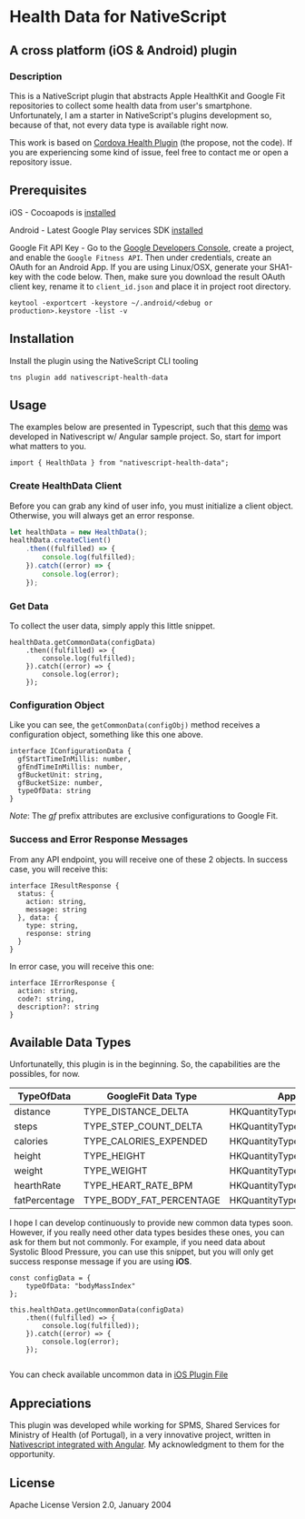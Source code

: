 # Health Data for NativeScript
## A cross platform (iOS & Android) plugin 

### Description
This is a NativeScript plugin that abstracts Apple HealthKit and Google Fit repositories to collect some health data from user's smartphone. Unfortunately, I am a starter in NativeScript's plugins development so, because of that, not every data type is available right now.

This work is based on [Cordova Health Plugin](https://github.com/dariosalvi78/cordova-plugin-health) (the propose, not the code). If you are experiencing some kind of issue, feel free to contact me or open a repository issue.   

## Prerequisites
iOS - Cocoapods is [installed](https://guides.cocoapods.org/using/getting-started.html#getting-started)

Android - Latest Google Play services SDK [installed](https://developer.android.com/studio/intro/update.html)

Google Fit API Key - Go to the [Google Developers Console](https://console.developers.google.com/), create a project, and enable the ```Google Fitness API```. Then under credentials, create an OAuth for an Android App. If you are using Linux/OSX, generate your SHA1-key with the code below. Then, make sure you download the result OAuth client key, rename it to ```client_id.json``` and place it in project root directory.

```keytool -exportcert -keystore ~/.android/<debug or production>.keystore -list -v```


## Installation

Install the plugin using the NativeScript CLI tooling

```
tns plugin add nativescript-health-data
```

## Usage 
The examples below are presented in Typescript, such that this [demo](https://github.com/filipemendes1994/nativescript-health-data/tree/master/demo-ng) was developed in Nativescript w/ Angular sample project. So, start for import what matters to you.

```
import { HealthData } from "nativescript-health-data";
``` 

### Create HealthData Client
Before you can grab any kind of user info, you must initialize a client object. Otherwise, you will always get an error response.

```javascript
let healthData = new HealthData();
healthData.createClient()
	.then((fulfilled) => {
    	console.log(fulfilled);
    }).catch((error) => {
    	console.log(error);
    });
```

### Get Data
To collect the user data, simply apply this little snippet.

```
healthData.getCommonData(configData)
	.then((fulfilled) => {
    	console.log(fulfilled);
    }).catch((error) => {
        console.log(error);
    });
```

### Configuration Object
Like you can see, the ```getCommonData(configObj)``` method receives a configuration object, something like this one above.

```
interface IConfigurationData {
  gfStartTimeInMillis: number,
  gfEndTimeInMillis: number,
  gfBucketUnit: string, 
  gfBucketSize: number,
  typeOfData: string
}
```
*Note*: The *gf* prefix attributes are exclusive configurations to Google Fit.

### Success and Error Response Messages
From any API endpoint, you will receive one of these 2 objects. In success case, you will receive this:

```
interface IResultResponse {
  status: {
    action: string,
    message: string
  }, data: {
    type: string,
    response: string
  } 
}
```
In error case, you will receive this one:

```
interface IErrorResponse {
  action: string,
  code?: string,
  description?: string
}
```

## Available Data Types
Unfortunatelly, this plugin is in the beginning. So, the capabilities are the possibles, for now.

| TypeOfData | GoogleFit Data Type | Apple HealthKit Data Type |
| --- | --- | --- |
| distance | TYPE_DISTANCE_DELTA | HKQuantityTypeIdentifierDistanceWalkingRunning |
| steps | TYPE_STEP_COUNT_DELTA | HKQuantityTypeIdentifierStepCount |
| calories | TYPE_CALORIES_EXPENDED | HKQuantityTypeIdentifierActiveEnergyBurned |
| height | TYPE_HEIGHT | HKQuantityTypeIdentifierHeight |
| weight | TYPE_WEIGHT | HKQuantityTypeIdentifierBodyMass |
| hearthRate | TYPE_HEART_RATE_BPM | HKQuantityTypeIdentifierHeartRate |
| fatPercentage | TYPE_BODY_FAT_PERCENTAGE | HKQuantityTypeIdentifierBodyFatPercentage |

I hope I can develop continuously to provide new common data types soon.
However, if you really need other data types besides these ones, you can ask for them but not commonly. For example, if you need data about Systolic Blood Pressure, you can use this snippet, but you will only get success response message if you are using **iOS**.

```
const configData = {
    typeOfData: "bodyMassIndex"
};

this.healthData.getUncommonData(configData)
	.then((fulfilled) => {
    	console.log(fulfilled));
	}).catch((error) => {
		console.log(error);
	});
    
```
You can check available uncommon data in [iOS Plugin File](https://github.com/filipemendes1994/nativescript-health-data/blob/master/src/health-data.ios.ts)

## Appreciations
This plugin was developed while working for SPMS, Shared Services for Ministry of Health (of Portugal), in a very innovative project, written in [Nativescript integrated with Angular](https://github.com/NativeScript/nativescript-angular). My acknowledgment to them for the opportunity.

## License
Apache License Version 2.0, January 2004